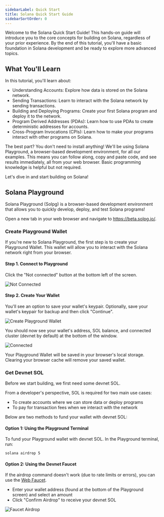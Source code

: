 ```yaml
---
sidebarLabel: Quick Start
title: Solana Quick Start Guide
sidebarSortOrder: 0
---
```


Welcome to the Solana Quick Start Guide! This hands-on guide will introduce you
to the core concepts for building on Solana, regardless of your prior
experience. By the end of this tutorial, you'll have a basic foundation in
Solana development and be ready to explore more advanced topics.

## What You'll Learn

In this tutorial, you'll learn about:

- Understanding Accounts: Explore how data is stored on the Solana network.
- Sending Transactions: Learn to interact with the Solana network by sending
  transactions.
- Building and Deploying Programs: Create your first Solana program and deploy
  it to the network.
- Program Derived Addresses (PDAs): Learn how to use PDAs to create
  deterministic addresses for accounts.
- Cross-Program Invocations (CPIs): Learn how to make your programs interact
  with other programs on Solana.

The best part? You don't need to install anything! We'll be using Solana
Playground, a browser-based development environment, for all our examples. This
means you can follow along, copy and paste code, and see results immediately,
all from your web browser. Basic programming knowledge is helpful but not
required.

Let's dive in and start building on Solana!

## Solana Playground

Solana Playground (Solpg) is a browser-based development environment that allows
you to quickly develop, deploy, and test Solana programs!

Open a new tab in your web browser and navigate to https://beta.solpg.io/.

<Steps>

### Create Playground Wallet

If you're new to Solana Playground, the first step is to create your Playground
Wallet. This wallet will allow you to interact with the Solana network right
from your browser.

#### Step 1. Connect to Playground

Click the "Not connected" button at the bottom left of the screen.

![Not Connected](/assets/docs/intro/quickstart/pg-not-connected.png)

#### Step 2. Create Your Wallet

You'll see an option to save your wallet's keypair. Optionally, save your
wallet's keypair for backup and then click "Continue".

![Create Playground Wallet](/assets/docs/intro/quickstart/pg-create-wallet.png)

You should now see your wallet's address, SOL balance, and connected cluster
(devnet by default) at the bottom of the window.

![Connected](/assets/docs/intro/quickstart/pg-connected.png)

<Callout>
  Your Playground Wallet will be saved in your browser's local storage. Clearing
  your browser cache will remove your saved wallet.
</Callout>

### Get Devnet SOL

Before we start building, we first need some devnet SOL.

From a developer's perspective, SOL is required for two main use cases:

- To create accounts where we can store data or deploy programs
- To pay for transaction fees when we interact with the network

Below are two methods to fund your wallet with devnet SOL:

#### Option 1: Using the Playground Terminal

To fund your Playground wallet with devnet SOL. In the Playground terminal, run:

```shell filename="Terminal"
solana airdrop 5
```

#### Option 2: Using the Devnet Faucet

If the airdrop command doesn't work (due to rate limits or errors), you can use
the [Web Faucet](https://faucet.solana.com/).

- Enter your wallet address (found at the bottom of the Playground screen) and
  select an amount
- Click "Confirm Airdrop" to receive your devnet SOL

![Faucet Airdrop](/assets/docs/intro/quickstart/faucet-airdrop.gif)

</Steps>

